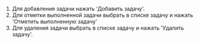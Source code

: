1. Для добавления задачи нажать 'Добавить задачу'.<br/>
2. Для отметки выполненной задачи выбрать в списке задачу и нажать 'Отметить выполненную задачу'<br/>
3. Для удаления задачи выбрать в списке задачу и нажать 'Удалить задачу'.
